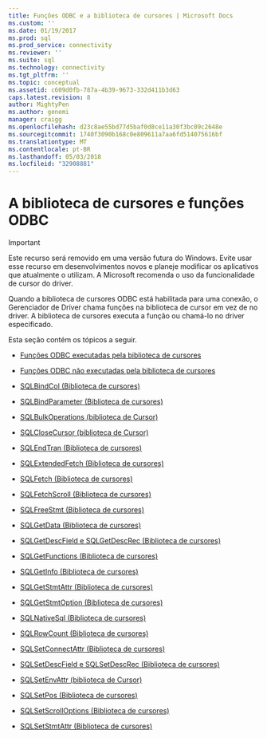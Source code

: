 ```yaml
---
title: Funções ODBC e a biblioteca de cursores | Microsoft Docs
ms.custom: ''
ms.date: 01/19/2017
ms.prod: sql
ms.prod_service: connectivity
ms.reviewer: ''
ms.suite: sql
ms.technology: connectivity
ms.tgt_pltfrm: ''
ms.topic: conceptual
ms.assetid: c609d0fb-787a-4b39-9673-332d411b3d63
caps.latest.revision: 8
author: MightyPen
ms.author: genemi
manager: craigg
ms.openlocfilehash: d23c8ae55bd77d5baf0d8ce11a30f3bc09c2648e
ms.sourcegitcommit: 1740f3090b168c0e809611a7aa6fd514075616bf
ms.translationtype: MT
ms.contentlocale: pt-BR
ms.lasthandoff: 05/03/2018
ms.locfileid: "32908881"
---
```

# <a name="odbc-functions-and-the-cursor-library"></a>A biblioteca de cursores e funções ODBC
> [!IMPORTANT]  
>  Este recurso será removido em uma versão futura do Windows. Evite usar esse recurso em desenvolvimentos novos e planeje modificar os aplicativos que atualmente o utilizam. A Microsoft recomenda o uso da funcionalidade de cursor do driver.  
  
 Quando a biblioteca de cursores ODBC está habilitada para uma conexão, o Gerenciador de Driver chama funções na biblioteca de cursor em vez de no driver. A biblioteca de cursores executa a função ou chamá-lo no driver especificado.  
  
 Esta seção contém os tópicos a seguir.  
  
-   [Funções ODBC executadas pela biblioteca de cursores](../../../odbc/reference/appendixes/odbc-functions-executed-by-the-cursor-library.md)  
  
-   [Funções ODBC não executadas pela biblioteca de cursores](../../../odbc/reference/appendixes/odbc-functions-not-executed-by-the-cursor-library.md)  
  
-   [SQLBindCol (Biblioteca de cursores)](../../../odbc/reference/appendixes/sqlbindcol-cursor-library.md)  
  
-   [SQLBindParameter (Biblioteca de cursores)](../../../odbc/reference/appendixes/sqlbindparameter-cursor-library.md)  
  
-   [SQLBulkOperations (biblioteca de Cursor)](../../../odbc/reference/appendixes/sqlbulkoperations-and-the-cursor-library.md)  
  
-   [SQLCloseCursor (biblioteca de Cursor)](../../../odbc/reference/appendixes/sqlclosecursor-odbc.md)  
  
-   [SQLEndTran (Biblioteca de cursores)](../../../odbc/reference/appendixes/sqlendtran-cursor-library.md)  
  
-   [SQLExtendedFetch (Biblioteca de cursores)](../../../odbc/reference/appendixes/sqlextendedfetch-cursor-library.md)  
  
-   [SQLFetch (Biblioteca de cursores)](../../../odbc/reference/appendixes/sqlfetch-cursor-library.md)  
  
-   [SQLFetchScroll (Biblioteca de cursores)](../../../odbc/reference/appendixes/sqlfetchscroll-cursor-library.md)  
  
-   [SQLFreeStmt (Biblioteca de cursores)](../../../odbc/reference/appendixes/sqlfreestmt-cursor-library.md)  
  
-   [SQLGetData (Biblioteca de cursores)](../../../odbc/reference/appendixes/sqlgetdata-cursor-library.md)  
  
-   [SQLGetDescField e SQLGetDescRec (Biblioteca de cursores)](../../../odbc/reference/appendixes/sqlgetdescfield-and-sqlgetdescrec-cursor-library.md)  
  
-   [SQLGetFunctions (Biblioteca de cursores)](../../../odbc/reference/appendixes/sqlgetfunctions-cursor-library.md)  
  
-   [SQLGetInfo (Biblioteca de cursores)](../../../odbc/reference/appendixes/sqlgetinfo-cursor-library.md)  
  
-   [SQLGetStmtAttr (Biblioteca de cursores)](../../../odbc/reference/appendixes/sqlgetstmtattr-cursor-library.md)  
  
-   [SQLGetStmtOption (Biblioteca de cursores)](../../../odbc/reference/appendixes/sqlgetstmtoption-cursor-library.md)  
  
-   [SQLNativeSql (Biblioteca de cursores)](../../../odbc/reference/appendixes/sqlnativesql-cursor-library.md)  
  
-   [SQLRowCount (Biblioteca de cursores)](../../../odbc/reference/appendixes/sqlrowcount-cursor-library.md)  
  
-   [SQLSetConnectAttr (Biblioteca de cursores)](../../../odbc/reference/appendixes/sqlsetconnectattr-cursor-library.md)  
  
-   [SQLSetDescField e SQLSetDescRec (Biblioteca de cursores)](../../../odbc/reference/appendixes/sqlsetdescfield-and-sqlsetdescrec-cursor-library.md)  
  
-   [SQLSetEnvAttr (biblioteca de Cursor)](../../../odbc/reference/appendixes/sqlsetenvattr-and-the-cursor-library.md)  
  
-   [SQLSetPos (Biblioteca de cursores)](../../../odbc/reference/appendixes/sqlsetpos-cursor-library.md)  
  
-   [SQLSetScrollOptions (Biblioteca de cursores)](../../../odbc/reference/appendixes/sqlsetscrolloptions-cursor-library.md)  
  
-   [SQLSetStmtAttr (Biblioteca de cursores)](../../../odbc/reference/appendixes/sqlsetstmtattr-cursor-library.md)
